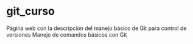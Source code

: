 # git_curso
Página web con la descripción del manejo básico de Git para control de versiones
Manejo de comandos básicos con Git
